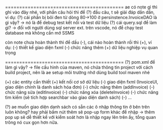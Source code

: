 ==========================================
ae có note gì thì ghi vào đây nhé, với phần câu hỏi thì để (?) đầu câu, t sẽ giải đáp dần dần, ví dụ:
(?) cái phần bị bôi đen từ dòng 80->100 ở persinstence.InvoiceDAO là gì vậy?
-> nó là để debug test kết nối và test dữ liệu
(?) cái query.sql để làm gì?
-> đối với người dùng sql server ext. trên vscode, nó để chạy test database mà không cần mở SSMS

còn note chưa hoàn thành thì để dấu (-), cái nào hoàn thành rồi thì (+), ví dụ:
(-) thiết kế giao diện fxml
(-) chức năng thêm
(+) dữ liệu nghiệp vụ quan trọng

==========================================
(?) pom.xml để làm gì vậy?
-> file cấu hình của maven, nó chứa thông tin project với cách build project, nên là ae setup môi trường nhớ dùng build tool maven nhé

(+) các entity cần thiết
(+) kết nối cơ sở dữ liệu
(-) giao diện fxml (InvoiceUI, giao diện chính là danh sách hóa đơn)
(-) chức năng thêm (addInvoice)
(-) chức năng sửa (editInvoice)
(-) chức năng xóa (deleteInvoice)
(-) chức năng tìm kiếm (sẽ tích hợp searchbar vào giao diện danh sách)
(-) ...

(?) ae muốn giao diện danh sách có sẵn các ô nhập thông tin ở bên trên luôn không? hay phải bấm nút thêm sẽ pop-up form khác để nhập
-> thêm pop up sẽ dễ thiết kế với kiểm soát hơn là nhập ngay lên trên ấy, tổng quan trông nó cux gọn hơn nữa.

